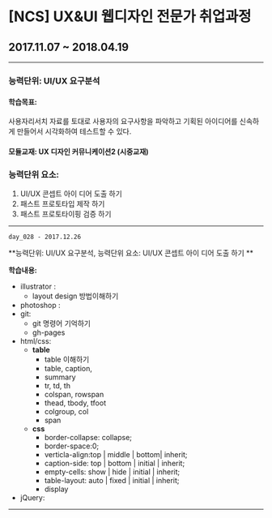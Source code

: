 # [NCS] UX&UI 웹디자인 전문가 취업과정
## 2017.11.07 ~ 2018.04.19

---

### 능력단위:  UI/UX 요구분석

#### 학습목표:

사용자리서치 자료를 토대로 사용자의 요구사항을 파악하고 
기획된 아이디어를 신속하게 만들어서 시각화하여 테스트할 수 있다.

#### 모듈교재: UX 디자인 커뮤니케이션2 (시중교재)

### 능력단위 요소:

1. UI/UX  콘셉트 아이 디어 도출 하기 
2. 패스트 프로토타입 제작 하기     
3. 패스트 프로토타이핑 검증 하기      

---
`day_028 - 2017.12.26`

**능력단위: UI/UX 요구분석, 능력단위 요소: UI/UX  콘셉트 아이 디어 도출 하기 **

**학습내용:**

- illustrator : 
  - layout design 방법이해하기
- photoshop : 
- git:
  - git 명령어 기억하기
  -  gh-pages
- html/css:
  - **table**
    -  table 이해하기
    -  table, caption, 
      - summary
    -  tr, td, th
      - colspan, rowspan
    -  thead, tbody, tfoot
    -  colgroup, col
      - span
  - **css**
    -  border-collapse: collapse;
    -  border-space:0;
    -  verticla-align:top | middle | bottom| inherit;
    -  caption-side: top | bottom | initial | inherit;
    -  empty-cells: show | hide | initial | inherit;
    -  table-layout: auto | fixed | initial | inherit;
    -  display
- jQuery:

---



